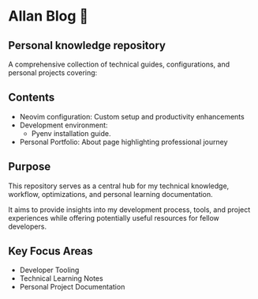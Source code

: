 # Allan Blog 📄

## Personal knowledge repository

A comprehensive collection of technical guides, configurations, and personal projects covering:

## Contents

- Neovim configuration: Custom setup and productivity enhancements
- Development environment:
  - Pyenv installation guide.
- Personal Portfolio: About page highlighting professional journey

## Purpose

This repository serves as a central hub for my technical knowledge, workflow, optimizations, and personal learning documentation.

It aims to provide insights into my development process, tools, and project experiences while offering potentially useful resources for fellow developers.

## Key Focus Areas

- Developer Tooling
- Technical Learning Notes
- Personal Project Documentation
